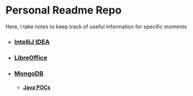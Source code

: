 # Personal Readme Repo

Here, I take notes to keep track of useful information for specific moments

- ### [IntelliJ IDEA](./Intellij/)
- ### [LibreOffice](./LibreOffice/)
- ### [MongoDB](./MongoDB/)
  - #### [Java POCs](.MongoDB/springboot-mongo-demo/src/test/java/ipostu/mongo/demo)
